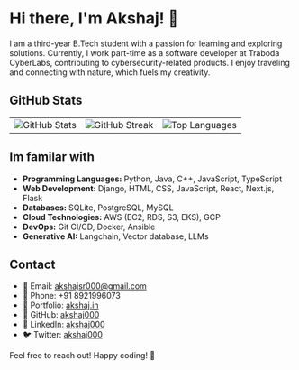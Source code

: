 # Hi there, I'm Akshaj! 👋

I am a third-year B.Tech student with a passion for learning and exploring solutions. Currently, I work part-time as a software developer at Traboda CyberLabs, contributing to cybersecurity-related products. I enjoy traveling and connecting with nature, which fuels my creativity.

## GitHub Stats

<table>
  <tr>
    <td>
      <img src="https://github-readme-stats.vercel.app/api?username=akshaj000&count_private=true&show_icons=true&theme=dark&hide_border=true" alt="GitHub Stats" />
    </td>
    <td>
      <img src="https://github-readme-streak-stats.herokuapp.com?user=akshaj000&theme=dark&hide_border=true" alt="GitHub Streak" />
    </td>
    <td>
      <img src="https://github-readme-stats.vercel.app/api/top-langs/?username=akshaj000&layout=compact&theme=dark&hide_border=true&langs_count=15" alt="Top Languages" />
    </td>
  </tr>
</table>

## Im familar with

- **Programming Languages:** Python, Java, C++, JavaScript, TypeScript
- **Web Development:** Django, HTML, CSS, JavaScript, React, Next.js, Flask
- **Databases:** SQLite, PostgreSQL, MySQL
- **Cloud Technologies:** AWS (EC2, RDS, S3, EKS), GCP
- **DevOps:** Git CI/CD, Docker, Ansible
- **Generative AI:** Langchain, Vector database, LLMs

## Contact

- 📧 Email: akshajsr000@gmail.com
- 📱 Phone: +91 8921996073
- 💼 Portfolio: [akshaj.in](https://akshaj.in)
- 🐙 GitHub: [akshaj000](https://github.com/akshaj000)
- 🔗 LinkedIn: [akshaj000](https://www.linkedin.com/in/akshaj000)
- 🐦 Twitter: [akshaj000](https://twitter.com/akshaj000)

Feel free to reach out! Happy coding! 🚀
